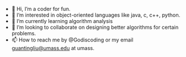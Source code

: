 - 👋 Hi, I’m a coder for fun.
- 👀 I’m interested in object-oriented languages like java, c, c++, python.
- 🌱 I’m currently learning algorithm analysis
- 💞️ I’m looking to collaborate on designing better algorithms for certain problems. 
- 📫 How to reach me by @Godiscoding or my email guantingliu@umass.edu at umass.

<!---
Godiscoding/Godiscoding is a ✨ special ✨ repository because its `README.md` (this file) appears on your GitHub profile.
You can click the Preview link to take a look at your changes.
--->
